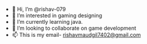 - 👋 Hi, I’m @rishav-079
- 👀 I’m interested in gaming designing 
- 🌱 I’m currently learning java.
- 💞️ I’m looking to collaborate on game development 
- 📫 This is my email- rishavmaudgil7402@gmail.com

<!---
rishav-079/rishav-079 is a ✨ special ✨ repository because its `README.md` (this file) appears on your GitHub profile.
You can click the Preview link to take a look at your changes.
--->
